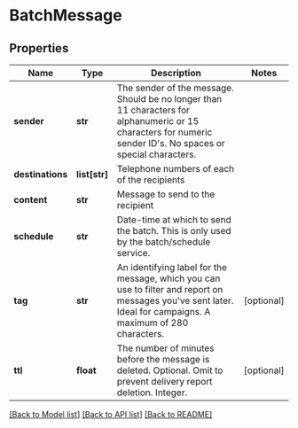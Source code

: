 # BatchMessage

## Properties
Name | Type | Description | Notes
------------ | ------------- | ------------- | -------------
**sender** | **str** | The sender of the message. Should be no longer than 11 characters for alphanumeric or 15 characters for numeric sender ID&#x27;s. No spaces or special characters. | 
**destinations** | **list[str]** | Telephone numbers of each of the recipients | 
**content** | **str** | Message to send to the recipient | 
**schedule** | **str** | Date-time at which to send the batch. This is only used by the batch/schedule service. | 
**tag** | **str** | An identifying label for the message, which you can use to filter and report on messages you&#x27;ve sent later. Ideal for campaigns. A maximum of 280 characters. | [optional] 
**ttl** | **float** | The number of minutes before the message is deleted. Optional. Omit to prevent delivery report deletion. Integer. | [optional] 

[[Back to Model list]](../README.md#documentation-for-models) [[Back to API list]](../README.md#documentation-for-api-endpoints) [[Back to README]](../README.md)

